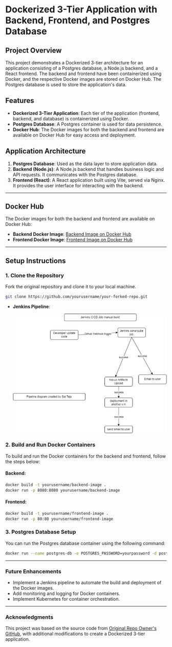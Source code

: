 # Dockerized 3-Tier Application with Backend, Frontend, and Postgres Database

## Project Overview
This project demonstrates a Dockerized 3-tier architecture for an application consisting of a Postgres database, a Node.js backend, and a React frontend. The backend and frontend have been containerized using Docker, and the respective Docker images are stored on Docker Hub. The Postgres database is used to store the application's data.

## Features
- **Dockerized 3-Tier Application**: Each tier of the application (frontend, backend, and database) is containerized using Docker.
- **Postgres Database**: A Postgres container is used for data persistence.
- **Docker Hub**: The Docker images for both the backend and frontend are available on Docker Hub for easy access and deployment.

## Application Architecture
1. **Postgres Database**: Used as the data layer to store application data.
2. **Backend (Node.js)**: A Node.js backend that handles business logic and API requests. It communicates with the Postgres database.
3. **Frontend (React)**: A React application built using Vite, served via Nginx. It provides the user interface for interacting with the backend.

---

## Docker Hub
The Docker images for both the backend and frontend are available on Docker Hub:

- **Backend Docker Image**: [Backend Image on Docker Hub](https://hub.docker.com/repository/docker/saiteja19799/lms/general)
- **Frontend Docker Image**: [Frontend Image on Docker Hub](https://hub.docker.com/repository/docker/saiteja19799/lms-fe/general)

---

## Setup Instructions

### 1. Clone the Repository
Fork the original repository and clone it to your local machine.

```bash
git clone https://github.com/yourusername/your-forked-repo.git
```
- **Jenkins Pipeline**:

  ![Jenkins Pipeline Diagram](https://github.com/saitejat1907/lms/blob/main/Jenkins%20Projects/CICD%20PIPELINE%20USING%20MANUAL%20JOB%20CREATION/pipeline1.png)

### 2. Build and Run Docker Containers
To build and run the Docker containers for the backend and frontend, follow the steps below:

#### Backend:
```bash
docker build -t yourusername/backend-image .
docker run -p 8080:8080 yourusername/backend-image
```
#### Frontend:
```bash
docker build -t yourusername/frontend-image .
docker run -p 80:80 yourusername/frontend-image
```
### 3. Postgres Database Setup
You can run the Postgres database container using the following command:

```bash
docker run --name postgres-db -e POSTGRES_PASSWORD=yourpassword -d postgres
```

---

### Future Enhancements
- Implement a Jenkins pipeline to automate the build and deployment of the Docker images.
- Add monitoring and logging for Docker containers.
- Implement Kubernetes for container orchestration.

---

### Acknowledgments
This project was based on the source code from [Original Repo Owner's GitHub](https://github.com/ravi2krishna/lms), with additional modifications to create a Dockerized 3-tier application.
